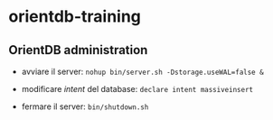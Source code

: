 # orientdb-training

## OrientDB administration

* avviare il server: `nohup bin/server.sh -Dstorage.useWAL=false &`

* modificare *intent* del database: `declare intent massiveinsert`

* fermare il server: `bin/shutdown.sh`

